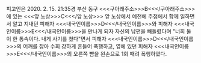 피고인은 2020. 2. 15. 21:35경 부산 동구 <<<구아래주소>>>B<<</구아래주소>>>에 있는 <<<앞 노상>>>C<<</앞 노상>>> 앞 노상에서 예전에 주점에서 함께 일하면서 알고 지내던 피해자 <<<내국인이름>>>D<<</내국인이름>>>와 피해자 <<<내국인이름>>>E<<</내국인이름>>>을 만나게 되자 자신의 남편을 빼돌렸다며 "너희 둘이 한 통속이다. 내게 사기를 쳤다"면서 피해자 <<<내국인이름>>>D<<</내국인이름>>>의 어깨를 잡아 수회 강하게 흔들어 폭행하고, 옆에 있던 피해자 <<<내국인이름>>>E<<</내국인이름>>>의 오른쪽 뺨을 왼손으로 1회 때려 폭행하였다.
